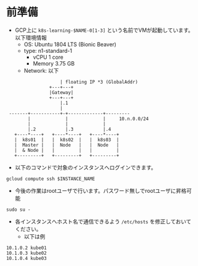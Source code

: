 # 前準備

* GCP上に `k8s-learning-$NAME-0[1-3]` という名前でVMが起動しています。以下環境情報
    * OS: Ubuntu 1804 LTS (Bionic Beaver)
    * type: n1-standard-1
        * vCPU 1 core
        * Memory 3.75 GB
    * Network: 以下
```
                    | floating IP *3 (GlobalAddr)
                +---+---+
                |Gateway|
                +---+---+
                    |.1
                    |
 -------+-----------+-+-------------+---------
        |             |             |     10.n.0.0/24
        |             |             |
        |.2           |.3           |.4
   +----*----+   +----*----+   +----*----+
   |  k8s01  |   |  k8s02  |   |  k8s03  |
   |  Master |   |  Node   |   |  Node   |
   |  & Node |   |         |   |         |
   +---------+   +---------+   +---------+
```

* 以下のコマンドで対象のインスタンスへログインできます。

```
gcloud compute ssh $INSTANCE_NAME
```

* 今後の作業はrootユーザで行います。パスワード無しでrootユーザに昇格可能

```
sudo su -
```

* 各インスタンスへホスト名で通信できるよう `/etc/hosts` を修正しておいてください。
    * 以下は例

```
10.1.0.2 kube01
10.1.0.3 kube02
10.1.0.4 kube03
```
